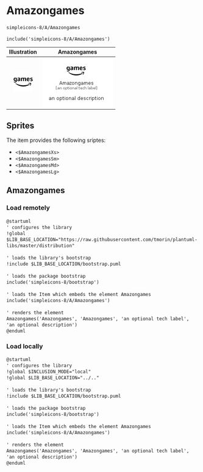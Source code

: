 # Amazongames


```text
simpleicons-8/A/Amazongames
```

```text
include('simpleicons-8/A/Amazongames')
```



| Illustration | Amazongames |
| :---: | :---: |
| ![illustration for Illustration](../../simpleicons-8/A/Amazongames.png) | ![illustration for Amazongames](../../simpleicons-8/A/Amazongames.Local.png) |



## Sprites
The item provides the following sriptes:

- `<$AmazongamesXs>`
- `<$AmazongamesSm>`
- `<$AmazongamesMd>`
- `<$AmazongamesLg>`





## Amazongames

### Load remotely
```plantuml
@startuml
' configures the library
!global $LIB_BASE_LOCATION="https://raw.githubusercontent.com/tmorin/plantuml-libs/master/distribution"

' loads the library's bootstrap
!include $LIB_BASE_LOCATION/bootstrap.puml

' loads the package bootstrap
include('simpleicons-8/bootstrap')

' loads the Item which embeds the element Amazongames
include('simpleicons-8/A/Amazongames')

' renders the element
Amazongames('Amazongames', 'Amazongames', 'an optional tech label', 'an optional description')
@enduml
```

### Load locally
```plantuml
@startuml
' configures the library
!global $INCLUSION_MODE="local"
!global $LIB_BASE_LOCATION="../.."

' loads the library's bootstrap
!include $LIB_BASE_LOCATION/bootstrap.puml

' loads the package bootstrap
include('simpleicons-8/bootstrap')

' loads the Item which embeds the element Amazongames
include('simpleicons-8/A/Amazongames')

' renders the element
Amazongames('Amazongames', 'Amazongames', 'an optional tech label', 'an optional description')
@enduml
```

